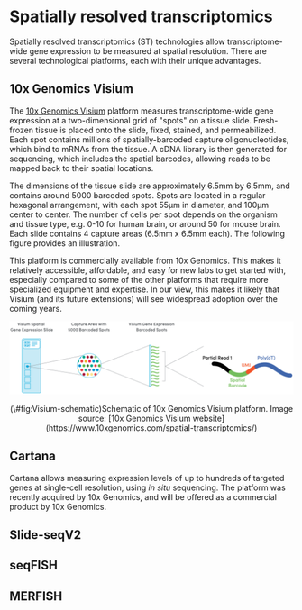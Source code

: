 # Spatially resolved transcriptomics

Spatially resolved transcriptomics (ST) technologies allow transcriptome-wide gene expression to be measured at spatial resolution. There are several technological platforms, each with their unique advantages.


## 10x Genomics Visium

The [10x Genomics Visium](https://www.10xgenomics.com/products/spatial-gene-expression) platform measures transcriptome-wide gene expression at a two-dimensional grid of "spots" on a tissue slide. Fresh-frozen tissue is placed onto the slide, fixed, stained, and permeabilized. Each spot contains millions of spatially-barcoded capture oligonucleotides, which bind to mRNAs from the tissue. A cDNA library is then generated for sequencing, which includes the spatial barcodes, allowing reads to be mapped back to their spatial locations.

The dimensions of the tissue slide are approximately 6.5mm by 6.5mm, and contains around 5000 barcoded spots. Spots are located in a regular hexagonal arrangement, with each spot 55µm in diameter, and 100µm center to center. The number of cells per spot depends on the organism and tissue type, e.g. 0-10 for human brain, or around 50 for mouse brain. Each slide contains 4 capture areas (6.5mm x 6.5mm each). The following figure provides an illustration.

This platform is commercially available from 10x Genomics. This makes it relatively accessible, affordable, and easy for new labs to get started with, especially compared to some of the other platforms that require more specialized equipment and expertise. In our view, this makes it likely that Visium (and its future extensions) will see widespread adoption over the coming years.


<div class="figure" style="text-align: center">
<img src="images/Visium.png" alt="Schematic of 10x Genomics Visium platform. Image source: [10x Genomics Visium website](https://www.10xgenomics.com/spatial-transcriptomics/)" width="574" />
<p class="caption">(\#fig:Visium-schematic)Schematic of 10x Genomics Visium platform. Image source: [10x Genomics Visium website](https://www.10xgenomics.com/spatial-transcriptomics/)</p>
</div>



## Cartana

Cartana allows measuring expression levels of up to hundreds of targeted genes at single-cell resolution, using *in situ* sequencing. The platform was recently acquired by 10x Genomics, and will be offered as a commercial product by 10x Genomics.



## Slide-seqV2



## seqFISH



## MERFISH


